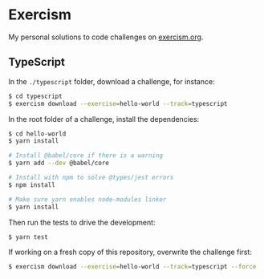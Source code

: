 # Exercism

My personal solutions to code challenges on [exercism.org](https://exercism.org/profiles/kplattret).

## TypeScript

In the `./typescript` folder, download a challenge, for instance:

```sh
$ cd typescript
$ exercism download --exercise=hello-world --track=typescript
```

In the root folder of a challenge, install the dependencies:

```sh
$ cd hello-world
$ yarn install

# Install @babel/core if there is a warning
$ yarn add --dev @babel/core

# Install with npm to solve @types/jest errors
$ npm install

# Make sure yarn enables node-modules linker
$ yarn install
```

Then run the tests to drive the development:

```sh
$ yarn test
```

If working on a fresh copy of this repository, overwrite the challenge first:

```sh
$ exercism download --exercise=hello-world --track=typescript --force
```
